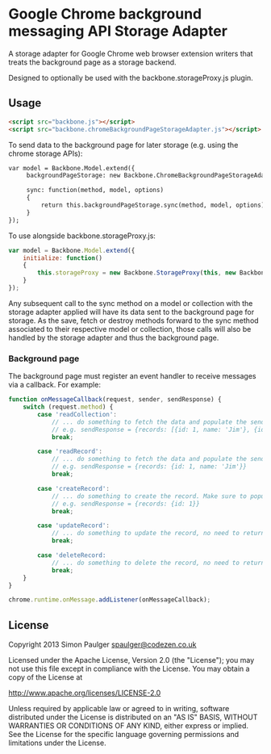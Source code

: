 # Google Chrome background messaging API Storage Adapter

A storage adapter for Google Chrome web browser extension writers that treats the
background page as a storage backend.

Designed to optionally be used with the backbone.storageProxy.js plugin.

## Usage
```html
<script src="backbone.js"></script>
<script src="backbone.chromeBackgroundPageStorageAdapter.js"></script>
```

To send data to the background page for later storage (e.g. using the chrome storage APIs):
```html
var model = Backbone.Model.extend({
     backgroundPageStorage: new Backbone.ChromeBackgroundPageStorageAdapter(),

     sync: function(method, model, options)
     {
         return this.backgroundPageStorage.sync(method, model, options);
     }
});
```

To use alongside backbone.storageProxy.js:
```javascript
var model = Backbone.Model.extend({
    initialize: function()
    {
        this.storageProxy = new Backbone.StorageProxy(this, new Backbone.ChromeBackgroundPageStorageAdapter();
    }
});
```

Any subsequent call to the sync method on a model or collection with the storage adapter applied will
have its data sent to the background page for storage. As the save, fetch or destroy methods forward
to the sync method associated to their respective model or collection, those calls will also be handled
by the storage adapter and thus the background page.

### Background page

The background page must register an event handler to receive messages via a callback. For example:

```javascript
function onMessageCallback(request, sender, sendResponse) {
    switch (request.method) {
        case 'readCollection':
            // ... do something to fetch the data and populate the sendResponse object with the items key
            // e.g. sendResponse = {records: [{id: 1, name: 'Jim'}, {id: 2, name: 'Bob'}]}
            break;

        case 'readRecord':
            // ... do something to fetch the data and populate the sendResponse object with the items key
            // e.g. sendResponse = {records: {id: 1, name: 'Jim'}}
            break;

        case 'createRecord':
            // ... do something to create the record. Make sure to populate the sendResponse object with an id attribute.
            // e.g. sendResponse = {records: {id: 1}}
            break;

        case 'updateRecord':
            // ... do something to update the record, no need to return any data here
            break;

        case 'deleteRecord:
            // ... do something to delete the record, no need to return any data here
            break;
    }
}

chrome.runtime.onMessage.addListener(onMessageCallback);
```

## License

Copyright 2013 Simon Paulger <spaulger@codezen.co.uk>

Licensed under the Apache License, Version 2.0 (the "License");
you may not use this file except in compliance with the License.
You may obtain a copy of the License at

http://www.apache.org/licenses/LICENSE-2.0

Unless required by applicable law or agreed to in writing, software
distributed under the License is distributed on an "AS IS" BASIS,
WITHOUT WARRANTIES OR CONDITIONS OF ANY KIND, either express or implied.
See the License for the specific language governing permissions and
limitations under the License.
